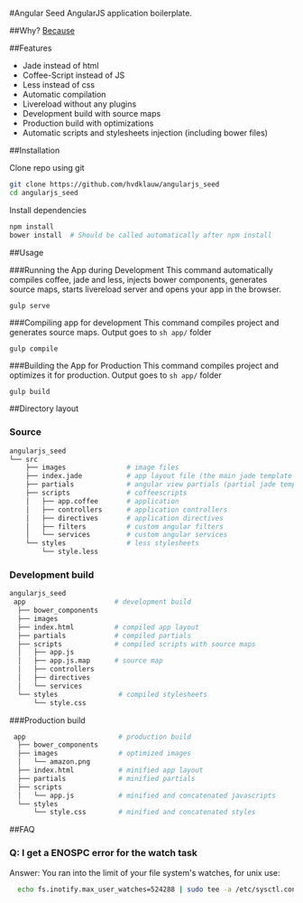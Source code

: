 #Angular Seed
AngularJS application boilerplate.

##Why?
[Because](http://xkcd.com/927/)

##Features
* Jade instead of html
* Coffee-Script instead of JS
* Less instead of css
* Automatic compilation
* Livereload without any plugins
* Development build with source maps
* Production build with optimizations
* Automatic scripts and stylesheets injection (including bower files)

##Installation

Clone repo using git
```sh
git clone https://github.com/hvdklauw/angularjs_seed
cd angularjs_seed
```

Install dependencies
```sh
npm install
bower install  # Should be called automatically after npm install
```

##Usage

###Running the App during Development
This command automatically compiles coffee, jade and less, injects bower components, generates source maps, starts livereload server and opens your app in the browser.
```sh
gulp serve
```

###Compiling app for development
This command compiles project and generates source maps. Output goes to ```sh app/``` folder
```
gulp compile
```

###Building the App for Production
This command compiles project and optimizes it for production. Output goes to ```sh app/``` folder
```
gulp build
```

##Directory layout

### Source

```sh
angularjs_seed
└── src
    ├── images               # image files
    ├── index.jade           # app layout file (the main jade template file of the app)
    ├── partials             # angular view partials (partial jade templates)
    ├── scripts              # coffeescripts
    │   ├── app.coffee       # application
    │   ├── controllers      # application controllers
    │   ├── directives       # application directives
    │   ├── filters          # custom angular filters
    │   └── services         # custom angular services
    └── styles               # less stylesheets
        └── style.less
```

### Development build

```sh
angularjs_seed
 app                      # development build
  ├── bower_components
  ├── images
  ├── index.html          # compiled app layout
  ├── partials            # compiled partials
  ├── scripts             # compiled scripts with source maps
  │   ├── app.js
  │   ├── app.js.map      # source map
  │   ├── controllers
  │   ├── directives
  │   └── services
  └── styles               # compiled stylesheets
      └── style.css
```

###Production build

```sh
 app                       # production build
  ├── bower_components
  ├── images               # optimized images
  │   └── amazon.png
  ├── index.html           # minified app layout
  ├── partials             # minified partials
  ├── scripts
  │   └── app.js           # minified and concatenated javascripts
  └── styles
      └── style.css        # minified and concatenated styles
```


##FAQ

### Q: I get a ENOSPC error for the watch task
Answer: You ran into the limit of your file system's watches, for unix use:
```sh
  echo fs.inotify.max_user_watches=524288 | sudo tee -a /etc/sysctl.conf && sudo sysctl -p
```

